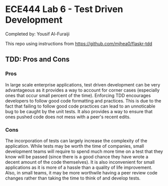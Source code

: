 # ECE444 Lab 6 - Test Driven Development
Completed by: Yousif Al-Furaiji

This repo using instructions from https://github.com/mjhea0/flaskr-tdd

## TDD: Pros and Cons
### Pros
In large scale enterprise applications, test driven development can be very advantageous as it provides a way to account for corner cases (especially ones that occur small percent of the time). Enforcing TDD encourages developers to follow good code formatting and practices. This is due to the fact that failing to follow good code practices can lead to an unnoticable bug to be caught by the unit tests. It also provides a way to ensure that ones pushed code does not mess with a peer's recent edits.

### Cons
The incorporation of tests can largely increase the complexity of the application. While tests may be worth the time of companies, small development teams will require to spend much more time on a test that they know will be passed (since there is a good chance they have wrote a decent amount of the code themselves). It is also inconvenient for small applications as it is more of a hassle than a quality of life improvement. Also, in small teams, it may be more worthwile having a peer review code changes rather than taking the time to think of and develop tests.
